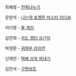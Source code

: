 최혜령 - [전력나누기](https://school.programmers.co.kr/learn/courses/30/lessons/86971)

장원석 - [나는야 포켓몬 마스터 이다솜](https://www.acmicpc.net/problem/1620)

이다영 - [돌 게임](https://www.acmicpc.net/problem/9655)

김찬희 - [카드 캡터 상근이](https://www.acmicpc.net/problem/5587)

박정환 - [귀여운 라이언](https://www.acmicpc.net/problem/15565)

신재안 - [택배 상자 꺼내기](https://school.programmers.co.kr/learn/courses/30/lessons/389478)

김진석 - [구명보트](https://school.programmers.co.kr/learn/courses/30/lessons/42885)
